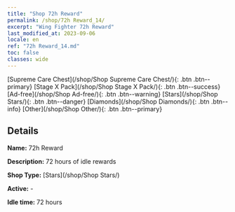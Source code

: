 ```yaml
---
title: "Shop 72h Reward"
permalink: /shop/72h Reward_14/
excerpt: "Wing Fighter 72h Reward"
last_modified_at: 2023-09-06
locale: en
ref: "72h Reward_14.md"
toc: false
classes: wide
---
```



  [Supreme Care Chest](/shop/Shop Supreme Care Chest/){: .btn .btn--primary}   [Stage X Pack](/shop/Shop Stage X Pack/){: .btn .btn--success}   [Ad-free](/shop/Shop Ad-free/){: .btn .btn--warning}   [Stars](/shop/Shop Stars/){: .btn .btn--danger}   [Diamonds](/shop/Shop Diamonds/){: .btn .btn--info}   [Other](/shop/Shop Other/){: .btn .btn--primary} 

## Details

 **Name:** 72h Reward 

 **Description:** 72 hours of idle rewards

 **Shop Type:** [Stars](/shop/Shop Stars/)

 **Active:** - 

 **Idle time:** 72 hours 


